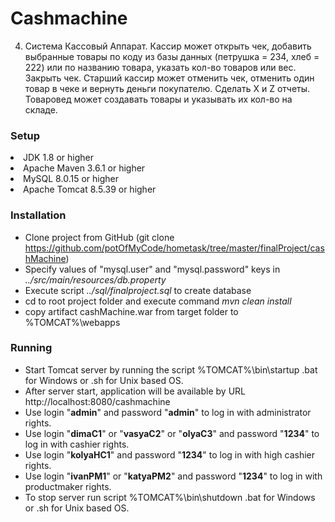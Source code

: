 Cashmachine
==========================
4. Система Кассовый Аппарат. Кассир может открыть чек, добавить
выбранные товары по коду из базы данных (петрушка = 234, хлеб = 222) или
по названию товара, указать кол-во товаров или вес. Закрыть чек. Старший
кассир может отменить чек, отменить один товар в чеке и вернуть деньги
покупателю. Сделать X и Z отчеты. Товаровед может создавать товары и
указывать их кол-во на складе.
### Setup
<li>
     JDK 1.8 or higher
<li>
     Apache Maven 3.6.1 or higher
<li>
     MySQL 8.0.15 or higher
<li>
     Apache Tomcat 8.5.39 or higher
    
### Installation
* Clone project from GitHub (git clone https://github.com/potOfMyCode/hometask/tree/master/finalProject/cashMachine)
* Specify values of "mysql.user" and "mysql.password" keys in *../src/main/resources/db.property*
* Execute script _../sql/finalproject.sql_ to create database
* cd to root project folder and execute command *mvn clean install*
* copy artifact cashMachine.war from target folder to %TOMCAT%\webapps
    
### Running
* Start Tomcat server by running the script %TOMCAT%\bin\startup .bat for Windows or .sh for Unix based OS.
* After server start, application will be available by URL http://localhost:8080/cashmachine  
* Use login "**admin**" and password "**admin**" to log in with administrator rights.
* Use login "**dimaC1**" or "**vasyaC2**" or "**olyaC3**" and password "**1234**" to log in with cashier rights.
* Use login "**kolyaHC1**" and password "**1234**" to log in with high cashier rights.
* Use login "**ivanPM1**" or "**katyaPM2**" and password "**1234**" to log in with productmaker rights.</li>
* To stop server run script %TOMCAT%\bin\shutdown .bat for Windows or .sh for Unix based OS.
